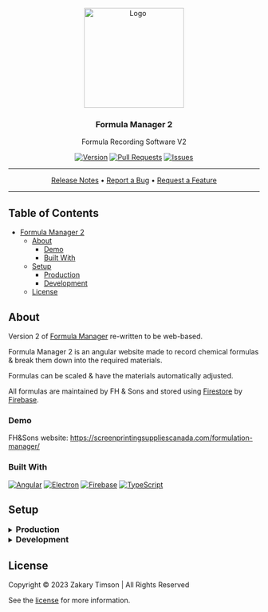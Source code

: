 <!-- Header -->
<div id="top" align="center">
  <br />

  <!-- Logo -->
  <img src="./src/assets/img/logo.png" alt="Logo" width="200" height="200">

  <!-- Title -->
  ### Formula Manager 2

  <!-- Description -->
  Formula Recording Software V2

  <!-- Repo badges -->
  [![Version](https://img.shields.io/badge/dynamic/json.svg?label=Version&style=for-the-badge&url=https://git.zakscode.com/api/v1/repos/fhsons/formula-manager-2/tags%3Ftoken%3D35a3bf73a216782a7435f86117412bcb9784b716&query=$[0].name)](https://git.zakscode.com/fhsons/formula-manager-2/tags)
  [![Pull Requests](https://img.shields.io/badge/dynamic/json.svg?label=Pull%20Requests&style=for-the-badge&url=https://git.zakscode.com/api/v1/repos/fhsons/formula-manager-2%3Ftoken%3D35a3bf73a216782a7435f86117412bcb9784b716&query=open_pr_counter)](https://git.zakscode.com/fhsons/formula-manager-2/pulls)
  [![Issues](https://img.shields.io/badge/dynamic/json.svg?label=Issues&style=for-the-badge&url=https://git.zakscode.com/api/v1/repos/fhsons/formula-manager-2%3Ftoken%3D35a3bf73a216782a7435f86117412bcb9784b716&query=open_issues_count)](https://git.zakscode.com/fhsons/formula-manager-2/issues)

  <!-- Links -->

  ---
  <div>
    <a href="https://git.zakscode.com/fhsons/formula-manager-2/releases" target="_blank">Release Notes</a>
    • <a href="https://git.zakscode.com/fhsons/formula-manager-2/issues/new?template=.github%2fissue_template%2fbug.md" target="_blank">Report a Bug</a>
    • <a href="https://git.zakscode.com/fhsons/formula-manager-2/issues/new?template=.github%2fissue_template%2fenhancement.md" target="_blank">Request a Feature</a>
  </div>

  ---
</div>

## Table of Contents
- [Formula Manager 2](#top)
	- [About](#about)
        - [Demo](#demo)
		- [Built With](#built-with)
	- [Setup](#setup)
	    - [Production](#production)
		- [Development](#development)
	- [License](#license)

## About

Version 2 of [Formula Manager](https://git.zakscode.com/fhsons/formula-manager) re-written to be web-based.

Formula Manager 2 is an angular website made to record chemical formulas & break them down into the required materials.

Formulas can be scaled & have the materials automatically adjusted.

All formulas are maintained by FH & Sons and stored using [Firestore](https://firebase.google.com/docs/firestore) by [Firebase](https://firebase.google.com/).

### Demo

FH&Sons website: https://screenprintingsuppliescanada.com/formulation-manager/

### Built With
[![Angular](https://img.shields.io/badge/Angular-DD0031?style=for-the-badge&logo=angular)](https://angular.io/)
[![Electron](https://img.shields.io/badge/Electron-47848F?style=for-the-badge&logo=electron&logoColor=white)](https://www.electronjs.org/)
[![Firebase](https://img.shields.io/badge/Firebase-FFFFFF?style=for-the-badge&logo=firebase)](https://firebase.google.com/)
[![TypeScript](https://img.shields.io/badge/TypeScript-3178C6?style=for-the-badge&logo=typescript&logoColor=white)](https://typescriptlang.org/)

## Setup

<details>
<summary>
  <h3 id="produciton" style="display: inline">
    Production
  </h3>
</summary>

#### Instructions
1. Download the latest [release](https://git.zakscode.com/fhsons/formula-manager-2/releases/)
2. Extract to desired install directory & run the application (`.exe` on windows)

</details>

<details>
<summary>
  <h3 id="development" style="display: inline">
    Development
  </h3>
</summary>

#### Prerequisites
- [Node.js](https://nodejs.org/en/download)

#### Instructions
1. Install the dependencies: `npm install`
2. Start the Angular server: `npm run start`
3. Open [http://localhost:4200](http://localhost:4200)

</details>

## License
Copyright © 2023 Zakary Timson | All Rights Reserved

See the [license](./LICENSE) for more information.
